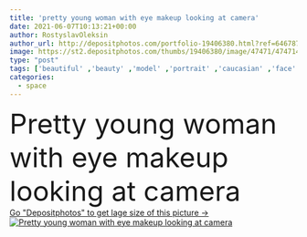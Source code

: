 ```yaml
---
title: 'pretty young woman with eye makeup looking at camera'
date: 2021-06-07T10:13:21+00:00
author: RostyslavOleksin
author_url: http://depositphotos.com/portfolio-19406380.html?ref=64678756
image: https://st2.depositphotos.com/thumbs/19406380/image/47471/474714744/api_thumb_450.jpg?forcejpeg=true
type: "post"
tags: ['beautiful' ,'beauty' ,'model' ,'portrait' ,'caucasian' ,'face' ,'brunette' ,'skin' ,'pretty' ,'woman' ,'feminine' ,'makeup' ,'mascara' ,'foundation' ,'tone' ,'attractive' ,'visage' ,'copy space' ,'one person' ,'close up' ,'Studio Shot' ,'young adult' ,'eye makeup' ,'eye shadow' ,'look at camera' ,'lip balm' ,'decorative cosmetics' ]
categories: 
  - space
---
```

<div aling="center">
            <font size="60"> Pretty young woman with eye makeup looking at camera</font>   
</div>
<div>
    <a href='https://depositphotos.com/474714744/stock-photo-pretty-young-woman-eye-makeup.html?ref=64678756' target=_blank > Go "Depositphotos" to get lage size of this picture ->
        <img href='https://depositphotos.com/474714744/stock-photo-pretty-young-woman-eye-makeup.html?ref=64678756' src='https://st2.depositphotos.com/19406380/47471/i/950/depositphotos_474714744-stock-photo-pretty-young-woman-eye-makeup.jpg?forcejpeg=true' alt='Pretty young woman with eye makeup looking at camera' >
    </a>
</div>

